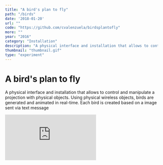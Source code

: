 ```yaml
---
title: "A bird's plan to fly"
path: "/birds"
date: '2018-01-20'
url: ""
code: "https://github.com/cvalenzuela/birdsplantofly"
more: ""
year: "2016"
category: "Installation"
description: "A physical interface and installation that allows to control and manipulate a projection with physical objects. Using physical wireless objects, birds are generated and animated in real-time. Each bird is created based on a image sent via text message."
thumbnail: "thumbnail.gif"
type: "experiment"
---
```


# A bird's plan to fly

A physical interface and installation that allows to control and manipulate a projection with physical objects. Using physical wireless objects, birds are generated and animated in real-time. Each bird is created based on a image sent via text message

<div class="videoWrapper">
  <iframe src="https://player.vimeo.com/video/200236664" frameborder="0" webkitallowfullscreen mozallowfullscreen allowfullscreen ></iframe>
</div>

